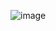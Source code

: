 ![image](https://github.com/Ankushraina64/COM-511/assets/113122150/7c75edb7-c54f-4b12-9c93-07adf68a07ca)

